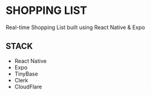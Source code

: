 # SHOPPING LIST

Real-time Shopping List built using React Native & Expo

## STACK

- React Native
- Expo
- TinyBase
- Clerk
- CloudFlare
